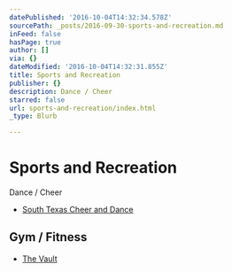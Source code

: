 ```yaml
---
datePublished: '2016-10-04T14:32:34.578Z'
sourcePath: _posts/2016-09-30-sports-and-recreation.md
inFeed: false
hasPage: true
author: []
via: {}
dateModified: '2016-10-04T14:32:31.855Z'
title: Sports and Recreation
publisher: {}
description: Dance / Cheer
starred: false
url: sports-and-recreation/index.html
_type: Blurb

---
```

# Sports and Recreation

Dance / Cheer

* [South Texas Cheer and Dance][0]

## Gym / Fitness

* [The Vault][1]

[0]: http://southtexascheeranddance.weebly.com/ "South Texas Cheer and Dance"
[1]: https://www.facebook.com/missionvault/ "The Vault"